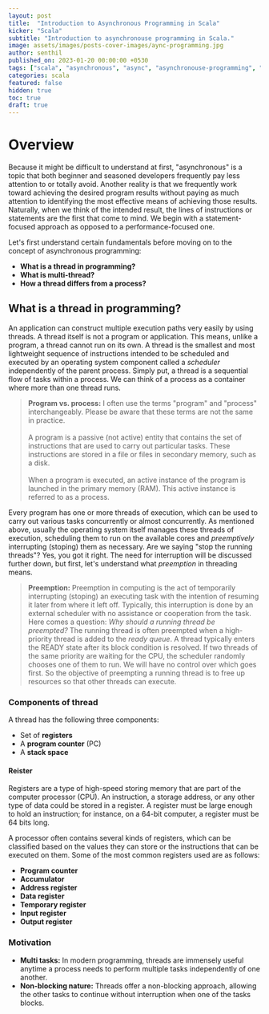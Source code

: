 ```yaml
---
layout: post
title:  "Introduction to Asynchronous Programming in Scala"
kicker: "Scala"
subtitle: "Introduction to asynchronouse programming in Scala."
image: assets/images/posts-cover-images/aync-programming.jpg
author: senthil
published_on: 2023-01-20 00:00:00 +0530
tags: ["scala", "asynchronous", "async", "asynchronouse-programming", "scala-async"]
categories: scala
featured: false
hidden: true
toc: true
draft: true
---
```


# Overview

Because it might be difficult to understand at first, "asynchronous" is a topic that both beginner and seasoned developers frequently pay less attention to or totally avoid. Another reality is that we frequently work toward achieving the desired program results without paying as much attention to identifying the most effective means of achieving those results. Naturally, when we think of the intended result, the lines of instructions or statements are the first that come to mind. We begin with a statement-focused approach as opposed to a performance-focused one.

Let's first understand certain fundamentals before moving on to the concept of asynchronous programming:

- **What is a thread in programming?**
- **What is multi-thread?**
- **How a thread differs from a process?**

## What is a thread in programming?

An application can construct multiple execution paths very easily by using threads.  A thread itself is not a program or application. This means, unlike a program, a thread cannot run on its own. A thread is the smallest and most lightweight sequence of instructions intended to be scheduled and executed by an operating system component called a *scheduler* independently of the parent process. Simply put, a thread is a sequential flow of tasks within a process. We can think of a process as a container where more than one thread runs.

> **Program vs. process:** I often use the terms "program" and "process" interchangeably. Please be aware that these terms are not the same in practice.<br/><br/>A program is a passive (not active) entity that contains the set of instructions that are used to carry out particular tasks. These instructions are stored in a file or files in secondary memory, such as a disk.<br/><br/>When a program is executed, an active instance of the program is launched in the primary memory (RAM). This active instance is referred to as a process.

Every program has one or more threads of execution, which can be used to carry out various tasks concurrently or almost concurrently. As mentioned above, usually the operating system itself manages these threads of execution, scheduling them to run on the available cores and *preemptively* interrupting (stoping) them as necessary. Are we saying "stop the running threads"? Yes, you got it right. The need for interruption will be discussed further down, but first, let's understand what *preemption* in threading means.

> **Preemption:** Preemption in computing is the act of temporarily interrupting (stoping) an executing task with the intention of resuming it later from where it left off. Typically, this interruption is done by an external scheduler with no assistance or cooperation from the task. Here comes a question: *Why should a running thread be preempted?* The running thread is often preempted when a high-priority thread is added to the *ready queue*. A thread typically enters the READY state after its block condition is resolved. If two threads of the same priority are waiting for the CPU, the scheduler randomly chooses one of them to run. We will have no control over which goes first. So the objective of preempting a running thread is to free up resources so that other threads can execute.

### Components of thread

A thread has the following three components:

- Set of **registers**
- A **program counter** (PC)
- A **stack space**

#### Reister

Registers are a type of high-speed storing memory that are part of the computer processor (CPU). An instruction, a storage address, or any other type of data could be stored in a register. A register must be large enough to hold an instruction; for instance, on a 64-bit computer, a register must be 64 bits long.

A processor often contains several kinds of registers, which can be classified based on the values they can store or the instructions that can be executed on them. Some of the most common registers used are as follows:

- **Program counter**
- **Accumulator**
- **Address register**
- **Data register**
- **Temporary register**
- **Input register**
- **Output register**

### Motivation

- **Multi tasks:** In modern programming, threads are immensely useful anytime a process needs to perform multiple tasks independently of one another.
- **Non-blocking nature:** Threads offer a non-blocking approach, allowing the other tasks to continue without interruption when one of the tasks blocks.